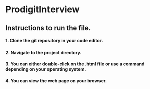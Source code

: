 # ProdigitInterview
## Instructions to run the file.

#### 1. Clone the git repository in your code editor.
#### 2. Navigate to the project directory.
#### 3. You can either double-click on the .html file or use a command depending on your operating system.
#### 4. You can view the web page on your browser.
